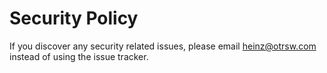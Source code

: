 # Security Policy

If you discover any security related issues, please email heinz@otrsw.com instead of using the issue tracker.
